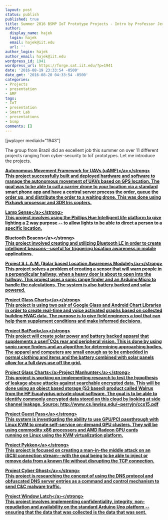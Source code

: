 ```yaml
---
layout: post
status: publish
published: true
title: Summer 2016 BSMP IoT Prototype Projects - Intro by Professor Jeremy Hajek
author:
  display_name: hajek
  login: hajek
  email: hajek@iit.edu
  url: ''
author_login: hajek
author_email: hajek@iit.edu
wordpress_id: 1941
wordpress_url: https://forge.sat.iit.edu/?p=1941
date: '2016-08-19 23:33:54 -0500'
date_gmt: '2016-08-20 04:33:54 -0500'
categories:
- Projects
- presentation
- AMF
tags:
- IoT
- presentation
- Smart Lab
- presentations
- bsmp
comments: []
---
```

<p>[jwplayer mediaid="1943"]</p>
<p>The group from Brazil did an excellent job this summer on over 11 different projects ranging from cyber-security to IoT prototypes.  Let me introduce the projects.</p>
<p><strong><a href="https:&#47;&#47;forge.sat.iit.edu&#47;2016&#47;08&#47;autonomous-movement-framework-for-uavs&#47;">Autonomous Movement Framework for UAVs (uAMF)<&#47;a><&#47;strong><br />
This project successfully built and deployed hardware and software to manage the autonomous movement of UAVs based on GPS location.  The goal was to be able to call a carrier drone to your location via a standard smart phone app and have a central server process the order, queue the order up, and distribute the order to a waiting drone.  This was done using Pixhawk processor and 3DR Iris copters. </p>
<p><strong><a href="https:&#47;&#47;forge.sat.iit.edu&#47;2016&#47;08&#47;lamp-sense-using-intelligent-lighting-for-two-way-communication-bsmp-summer-2016&#47;">Lamp Sense<&#47;a><&#47;strong><br />
This project involves using the Phillips Hue Intelligent life platform to give lighting a 2 way purpose -- to allow lights to be able to direct a person to a specific location. </p>
<p><strong><a href="https:&#47;&#47;forge.sat.iit.edu&#47;2016&#47;08&#47;bluetooth-beacons-bsmp-summer-2016&#47;">Bluetooth Beacon<&#47;a><&#47;strong><br />
This project involved creating and utilizing Bluetooth LE in order to create intelligent beacons--useful for triggering location awareness in mobile applications. </p>
<p><strong><a href="https:&#47;&#47;forge.sat.iit.edu&#47;2016&#47;08&#47;project-s-l-a-m-solar-location-awareness-module-bsmp-summer-2016&#47;">Project S.L.A.M. (Solar based Location Awareness Module)<&#47;a><&#47;strong><br />
This project solves a problem of creating a sensor that will warn people in a perpendicular hallway, when a heavy door is about to open into the hallway.  This project uses a sonic range finder and an Arduino Micro to handle the calculations.  The system is also battery backed and solar powered. </p>
<p><strong><a href="https:&#47;&#47;forge.sat.iit.edu&#47;2016&#47;08&#47;project-glass-charts-google-glass-huds-summer-2016-bsmp&#47;">Project Glass Charts<&#47;a><&#47;strong><br />
This project is using two pair of Google Glass and Android Chart Libraries in order to create real-time and voice activated graphs based on collected building HVAC data.  The purpose is to give field engineers a tool that can help them supplement conditions and make informed decisions. </p>
<p><strong><a href="https:&#47;&#47;forge.sat.iit.edu&#47;2016&#47;08&#47;project-batpack-solar-powered-tactile-augmentation-for-visual-impairment-summer-2016-bsmp&#47;">Project BatPack<&#47;a><&#47;strong><br />
This project will create solar power and battery backed apparel that supplements a user&Gamma;&Ccedil;&Ouml;s rear and peripheral vision.  This is done by using sonic range finders and an algorithm for determining approaching bodies.  The apparel and computers are small enough as to be embedded in normal clothing and items and the battery combined with solar panels allow for a full days use off the grid.    </p>
<p><strong><a href="https:&#47;&#47;forge.sat.iit.edu&#47;2016&#47;08&#47;project-glass-charts-google-glass-huds-summer-2016-bsmp&#47;">Project Glass Charts<&#47;a><a href="https:&#47;&#47;forge.sat.iit.edu&#47;2016&#47;08&#47;project-manhunter-side-channel-leakage-abuse-attack-bsmp-summer-2016&#47;">Project Manhunter<&#47;a><&#47;strong><br />
This project is working on implementing research to test the hypothesis of leakage abuse attacks against searchable encrypted data.   This will be done using an object based storage (S3 based) product called Walrus from the HP Eucalyptus private cloud software. The goal is to be able to identify commonly encrypted data stored on this cloud by looking at side channel leakage.  Source: http:&#47;&#47;www.cs.lewisu.edu&#47;~perryjn&#47;ccs15.pdf </p>
<p><strong><a href="https:&#47;&#47;forge.sat.iit.edu&#47;2016&#47;08&#47;project-guest-pass-gpu-passthrough-in-linux-kvm-summer-2016-bsmp&#47;">Project Guest Pass<&#47;a><&#47;strong><br />
This system is investigating the ability to use GPU&#47;PCI passthrough with Linux KVM to create self-service on-demand GPU clusters.  They will be using commodity x86 processors and AMD Radeon GPU cards<br />
running on Linux using the KVM virtualization platform.   </p>
<p><strong><a href="https:&#47;&#47;forge.sat.iit.edu&#47;2016&#47;08&#47;project-pykkon-summer-bsmp-2016&#47;">Project Pykkon<&#47;a><&#47;strong><br />
This project is focused on creating a man-in-the middle attack on an iSCSI connection stream--with the goal being to be able to inject or remove data from a known file without disrupting the TCP connection. </p>
<p><strong><a href="https:&#47;&#47;forge.sat.iit.edu&#47;2016&#47;08&#47;project-cyber-ghost-using-dns-as-malware-cc-summer-2016-bsmp&#47;">Project Cyber Ghost<&#47;a><&#47;strong><br />
This project is researching the concept of using the DNS protocol and obfuscated DNS server entries as a command and control mechanism to send C&C malware traffic. </p>
<p><strong><a href="https:&#47;&#47;forge.sat.iit.edu&#47;2016&#47;08&#47;project-window-latch&#47;">Project Window Latch<&#47;a><&#47;strong><br />
This project involves implementing confidentiality, integrity, non-repudiation and availability on the standard Arduino Uno platform -- ensuring that the data that was collected is the data that was sent. </p>
